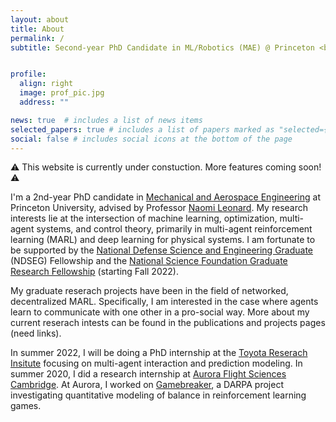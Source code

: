 ```yaml
---
layout: about
title: About
permalink: /
subtitle: Second-year PhD Candidate in ML/Robotics (MAE) @ Princeton <br> <br>


profile:
  align: right
  image: prof_pic.jpg
  address: ""

news: true  # includes a list of news items
selected_papers: true # includes a list of papers marked as "selected={true}"
social: false # includes social icons at the bottom of the page
---
```


⚠️ This website is currently under constuction. More features coming soon! ⚠️

I'm a 2nd-year PhD candidate in <a href="https://mae.princeton.edu/">Mechanical and Aerospace Engineering</a> at  Princeton University, advised by Professor <a href="https://naomi.princeton.edu/">Naomi Leonard</a>. My research interests lie at the intersection of machine learning, optimization, multi-agent systems, and control theory, primarily in multi-agent reinforcement learning (MARL) and deep learning for physical systems. I am fortunate to be supported by the <a href="https://ndseg.asee.org/">National Defense Science and Engineering Graduate</a> (NDSEG) Fellowship and the <a href="https://www.nsfgrfp.org/"> National Science Foundation Graduate Research Fellowship</a> (starting Fall 2022). 

My graduate reserach projects have been in the field of networked, decentralized MARL. Specifically, I am interested in the case where agents learn to communicate with one other in a pro-social way. More about my current reserach intests can be found in the publications and projects pages (need links).

In summer 2022, I will be doing a PhD internship at the <a href="https://www.tri.global/">Toyota Reserach Insitute</a> focusing on multi-agent interaction and prediction modeling. In summer 2020, I did a research internship at <a href="https://www.aurora.aero/">Aurora Flight Sciences Cambridge</a>. At Aurora, I worked on <a href="https://www.darpa.mil/news-events/2020-05-13">Gamebreaker</a>, a DARPA project investigating quantitative modeling of balance in reinforcement learning games. 


